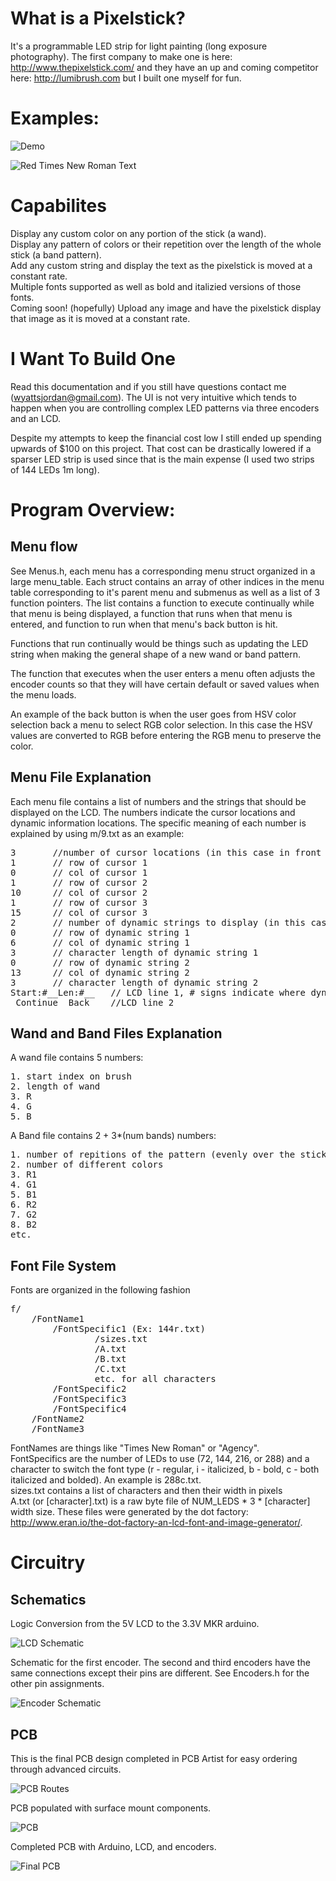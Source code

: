 <!-- # Documentation Roadmap
1. Comment Code (add general program flow to ReadME)
2. Add dependent libraries to this repo
3. Add circuitry info (schematics, PCB design + parts)
4. Physical construction imgs
5. Software modification instructions (if using different pins)
6. Menu demo of some sort?  -->

# What is a Pixelstick?
It's a programmable LED strip for light painting (long exposure photography). The first company to make one is here: http://www.thepixelstick.com/ and they have an up and coming competitor here: http://lumibrush.com but I built one myself for fun. 

# Examples:
![Demo](/imgs/pxl_stick.jpg)  

![Red Times New Roman Text](/imgs/pxl_gcc.jpg)  



# Capabilites

  Display any custom color on any portion of the stick (a wand).  
  Display any pattern of colors or their repetition over the length of the whole stick (a band pattern).  
  Add any custom string and display the text as the pixelstick is moved at a constant rate.  
      Multiple fonts supported as well as bold and italizied versions of those fonts.  
  Coming soon! (hopefully) Upload any image and have the pixelstick display that image as it is moved at a constant rate.  

# I Want To Build One
  Read this documentation and if you still have questions contact me (wyattsjordan@gmail.com).
  The UI is not very intuitive which tends to happen when you are controlling complex LED patterns via three encoders and an LCD.

  Despite my attempts to keep the financial cost low I still ended up spending upwards of $100 on this project. That cost can be drastically lowered if a sparser LED strip is used since that is the main expense (I used two strips of 144 LEDs 1m long).
  

# Program Overview:  

## Menu flow  
  See Menus.h, each menu has a corresponding menu struct organized in a large menu_table. Each struct contains an array of other indices in the menu table corresponding to it's parent menu and submenus as well as a list of 3 function pointers. The list contains a function to execute continually while that menu is being displayed, a function that runs when that menu is entered, and function to run when that menu's back button is hit.  

  Functions that run continually would be things such as updating the LED string when making the general shape of a new wand or band pattern.  

  The function that executes when the user enters a menu often adjusts the encoder counts so that they will have certain default or saved values when the menu loads.  
 
  An example of the back button is when the user goes from HSV color selection back a menu to select RGB color selection. In this case the HSV values are converted to RGB before entering the RGB menu to preserve the color.


## Menu File Explanation  
Each menu file contains a list of numbers and the strings that should be displayed on the LCD. The numbers indicate the cursor locations and dynamic information locations. The specific meaning of each number is explained by using m/9.txt as an example:  
<pre>
3       //number of cursor locations (in this case in front of Continue, Back, and one one more at the very end to quit to main            
1       // row of cursor 1  
0       // col of cursor 1  
1       // row of cursor 2  
10      // col of cursor 2  
1       // row of cursor 3  
15      // col of cursor 3  
2       // number of dynamic strings to display (in this case start and length)  
0       // row of dynamic string 1  
6       // col of dynamic string 1  
3       // character length of dynamic string 1  
0       // row of dynamic string 2  
13      // col of dynamic string 2  
3       // character length of dynamic string 2  
Start:#__Len:#__   // LCD line 1, # signs indicate where dynamic characters will be displayed
 Continue  Back    //LCD line 2
</pre>

## Wand and Band Files Explanation  

A wand file contains 5 numbers:  
<pre>
1. start index on brush  
2. length of wand  
3. R  
4. G  
5. B  
</pre>

A Band file contains 2 + 3*(num bands) numbers:
<pre>
1. number of repitions of the pattern (evenly over the stick)
2. number of different colors
3. R1
4. G1
5. B1
6. R2
7. G2
8. B2 
etc.  
</pre>
## Font File System  
Fonts are organized in the following fashion  
<pre>
f/  
    /FontName1  
        /FontSpecific1 (Ex: 144r.txt)  
                /sizes.txt  
                /A.txt  
                /B.txt  
                /C.txt  
                etc. for all characters  
        /FontSpecific2  
        /FontSpecific3  
        /FontSpecific4  
    /FontName2  
    /FontName3  
</pre>
FontNames are things like "Times New Roman" or "Agency".    
    FontSpecifics are the number of LEDs to use (72, 144, 216, or 288) and a character to switch the font type (r - regular, i - italicized, b - bold, c - both italicized and bolded). An example is 288c.txt.  
    sizes.txt contains a list of characters and then their width in pixels  
	A.txt (or [character].txt) is a raw byte file of NUM_LEDS * 3 * [character] width size. These files were generated by the dot factory: http://www.eran.io/the-dot-factory-an-lcd-font-and-image-generator/.  

# Circuitry

## Schematics
Logic Conversion from the 5V LCD to the 3.3V MKR arduino.

![LCD Schematic](/imgs/logic_converter_schematic.png)

Schematic for the first encoder. The second and third encoders have the same connections except their pins are different. See Encoders.h for the other pin assignments.  

![Encoder Schematic](/imgs/encoder_schematic.png)
## PCB
This is the final PCB design completed in PCB Artist for easy ordering through advanced circuits. 

![PCB Routes](/imgs/pcb_routed.PNG)

PCB populated with surface mount components.

![PCB](/imgs/populated_PCB.jpg)

Completed PCB with Arduino, LCD, and encoders.  

![Final PCB](/imgs/final_pcb.jpg)

